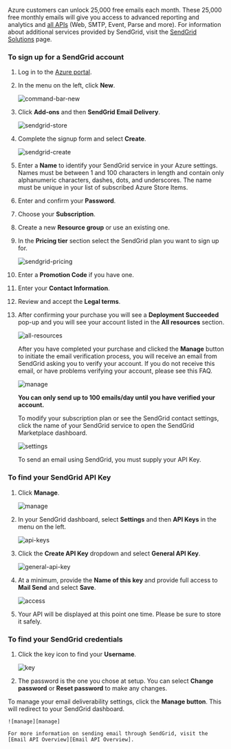 Azure customers can unlock 25,000 free emails each month. These 25,000 free monthly emails will give you access to advanced reporting and analytics and [all APIs][all APIs] (Web, SMTP, Event, Parse and more). For information about additional services provided by SendGrid, visit the [SendGrid Solutions][SendGrid Solutions] page.

### To sign up for a SendGrid account
1. Log in to the [Azure portal][Azure portal].
2. In the menu on the left, click **New**.

    ![command-bar-new][command-bar-new]
3. Click **Add-ons** and then **SendGrid Email Delivery**.

    ![sendgrid-store][sendgrid-store]
4. Complete the signup form and select **Create**.

    ![sendgrid-create][sendgrid-create]
5. Enter a **Name** to identify your SendGrid service in your Azure settings. Names must be between 1 and 100 characters in length and contain only alphanumeric characters, dashes, dots, and underscores. The name must be unique in your list of subscribed Azure Store Items.
6. Enter and confirm your **Password**.
7. Choose your **Subscription**.
8. Create a new **Resource group** or use an existing one.
9. In the **Pricing tier** section select the SendGrid plan you want to sign up for.

    ![sendgrid-pricing][sendgrid-pricing]
10. Enter a **Promotion Code** if you have one.
11. Enter your **Contact Information**.
12. Review and accept the **Legal terms**.
13. After confirming your purchase you will see a **Deployment Succeeded** pop-up and you will see your account listed in the **All resources** section.

    ![all-resources][all-resources]

    After you have completed your purchase and clicked the **Manage** button to initiate the email verification process, you will receive an email from SendGrid asking you to verify your account. If you do not receive this email, or have problems verifying your account, please see this FAQ.

    ![manage][manage]

    **You can only send up to 100 emails/day until you have verified your account.**

    To modify your subscription plan or see the SendGrid contact settings, click the name of your SendGrid service to open the SendGrid Marketplace dashboard.

    ![settings][settings]

    To send an email using SendGrid, you must supply your API Key.

### To find your SendGrid API Key
1. Click **Manage**.

    ![manage][manage]
2. In your SendGrid dashboard, select **Settings** and then **API Keys** in the menu on the left.

    ![api-keys][api-keys]

3. Click the **Create API Key** dropdown and select **General API Key**.

    ![general-api-key][general-api-key]
4. At a minimum, provide the **Name of this key** and provide full access to **Mail Send** and select **Save**.

    ![access][access]
5. Your API will be displayed at this point one time. Please be sure to store it safely.

### To find your SendGrid credentials
1. Click the key icon to find your **Username**.

    ![key][key]
2. The password is the one you chose at setup. You can select **Change password** or **Reset password** to make any changes.

To manage your email deliverability settings, click the **Manage button**. This will redirect to your SendGrid dashboard.

    ![manage][manage]

    For more information on sending email through SendGrid, visit the [Email API Overview][Email API Overview].

<!--images-->

[command-bar-new]: ./media/sendgrid-sign-up/new-addon.png
[sendgrid-store]: ./media/sendgrid-sign-up/sendgrid-store.png
[sendgrid-create]: ./media/sendgrid-sign-up/sendgrid-create.png
[sendgrid-pricing]: ./media/sendgrid-sign-up/sendgrid-pricing.png
[all-resources]: ./media/sendgrid-sign-up/all-resources.png
[manage]: ./media/sendgrid-sign-up/manage.png
[settings]: ./media/sendgrid-sign-up/settings.png
[api-keys]: ./media/sendgrid-sign-up/api-keys.png
[general-api-key]: ./media/sendgrid-sign-up/general-api-key.png
[access]: ./media/sendgrid-sign-up/access.png
[key]: ./media/sendgrid-sign-up/key.png

<!--Links-->

[SendGrid Solutions]: https://sendgrid.com/solutions
[Azure portal]: https://portal.azure.com
[SendGrid Getting Started]: http://sendgrid.com/docs
[SendGrid Provisioning Process]: https://support.sendgrid.com/hc/articles/200181628-Why-is-my-account-being-provisioned-
[all APIs]: https://sendgrid.com/docs/API_Reference/index.html
[Email API Overview]: https://sendgrid.com/docs/API_Reference/Web_API_v3/Mail/index.html
